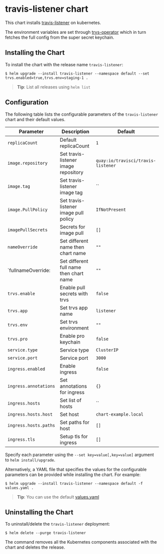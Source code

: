 # travis-listener chart

This chart installs [travis-listener](https://github.com/travis-ci/travis-listener) on kubernetes.

The environment variables are set through [trvs-operator](https://github.com/travis-ci/trvs-operator/) which in turn fetches the full config from the super secret keychain.

## Installing the Chart

To install the chart with the release name `travis-listener`:

```console
$ helm upgrade --install travis-listener --namespace default --set trvs.enabled=true,trvs.env=staging-1 .
```

> **Tip**: List all releases using `helm list`

## Configuration

The following table lists the configurable parameters of the `travis-listener` chart and their default values.

|               Parameter              |                     Description                    |               Default               |
|--------------------------------------|----------------------------------------------------|-------------------------------------|
| `replicaCount`                       | Default replicaCount                               | `1`                                 |
| `image.repository`                   | Set travis-listener image repository               | `quay:io/travisci/travis-listener`  |
| `image.tag`                          | Set travis-listener image tag                      | ``                                  |
| `image.PullPolicy`                   | Set travis-listener image pull policy              | `IfNotPresent`                      |
| `imagePullSecrets`                   | Secrets for image pull                             | `[]`                                |
| `nameOverride`                       | Set different name then chart name                 | `""`                                |
| `fullnameOverride:                   | Set different full name then chart name            | `""`                                |
| `trvs.enable`                        | Enable pull secrets with trvs                      | `false`                             |
| `trvs.app`                           | Set trvs app name                                  | `listener`                          |
| `trvs.env`                           | Set trvs environment                               | `""`                                |
| `trvs.pro`                           | Enable pro keychain                                | `false`                             |
| `service.type`                       | Service type                                       | `ClusterIP`                         |
| `service.port`                       | Service port                                       | `3000`                              |
| `ingress.enabled`                    | Enable ingress                                     | `false`                             |
| `ingress.annotations`                | Set annotations for ingress                        | `{}`                                |
| `ingress.hosts`                      | Set list of hosts                                  | ``                                  |
| `ingress.hosts.host`                 | Set host                                           | `chart-example.local`               |
| `ingress.hosts.paths`                | Set paths for host                                 | `[]`                                |
| `ingress.tls`                        | Setup tls for ingress                              | `[]`                                |    

Specify each parameter using the `--set key=value[,key=value]` argument to `helm install/upgrade`.

Alternatively, a YAML file that specifies the values for the configurable parameters can be provided while installing the chart.
For example:

```console
$ helm upgrade --install travis-listener --namespace default -f values.yaml .
```
> **Tip**: You can use the default [values.yaml](values.yaml)

## Uninstalling the Chart

To uninstall/delete the `travis-listener` deployment:

```console
$ helm delete --purge travis-listener
```

The command removes all the Kubernetes components associated with the chart and deletes the release.
